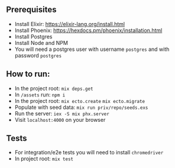 ## Prerequisites
- Install Elixir: https://elixir-lang.org/install.html
- Install Phoenix: https://hexdocs.pm/phoenix/installation.html
- Install Postgres
- Install Node and NPM
- You will need a postgres user with username `postgres` and with password `postgres`

## How to run:
- In the project root: `mix deps.get`
- In `/assets` run: `npm i`
- In the project root: `mix ecto.create` `mix ecto.migrate`
- Populate with seed data: `mix run priv/repo/seeds.exs`
- Run the server: `iex -S mix phx.server`
- Visit `localhost:4000` on your browser

## Tests

- For integration/e2e tests you will need to install `chromedriver`
- In project root: `mix test`
